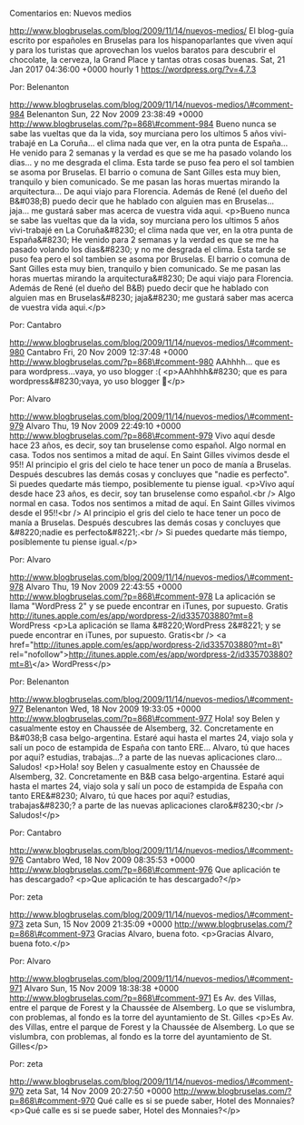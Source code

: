 Comentarios en: Nuevos medios

http://www.blogbruselas.com/blog/2009/11/14/nuevos-medios/ El blog-guía
escrito por españoles en Bruselas para los hispanoparlantes que viven
aquí y para los turistas que aprovechan los vuelos baratos para
descubrir el chocolate, la cerveza, la Grand Place y tantas otras cosas
buenas. Sat, 21 Jan 2017 04:36:00 +0000 hourly 1
https://wordpress.org/?v=4.7.3

Por: Belenanton

http://www.blogbruselas.com/blog/2009/11/14/nuevos-medios/\#comment-984
Belenanton Sun, 22 Nov 2009 23:38:49 +0000
http://www.blogbruselas.com/?p=868\#comment-984 Bueno nunca se sabe las
vueltas que da la vida, soy murciana pero los ultimos 5 años
vivi-trabajé en La Coruña\... el clima nada que ver, en la otra punta de
España\... He venido para 2 semanas y la verdad es que se me ha pasado
volando los dias\... y no me desgrada el clima. Esta tarde se puso fea
pero el sol tambien se asoma por Bruselas. El barrio o comuna de Sant
Gilles esta muy bien, tranquilo y bien comunicado. Se me pasan las horas
muertas mirando la arquitectura\... De aqui viajo para Florencia. Además
de René (el dueño del B&\#038;B) puedo decir que he hablado con alguien
mas en Bruselas\... jaja\... me gustará saber mas acerca de vuestra vida
aqui. \<p\>Bueno nunca se sabe las vueltas que da la vida, soy murciana
pero los ultimos 5 años vivi-trabajé en La Coruña&\#8230; el clima nada
que ver, en la otra punta de España&\#8230; He venido para 2 semanas y
la verdad es que se me ha pasado volando los dias&\#8230; y no me
desgrada el clima. Esta tarde se puso fea pero el sol tambien se asoma
por Bruselas. El barrio o comuna de Sant Gilles esta muy bien, tranquilo
y bien comunicado. Se me pasan las horas muertas mirando la
arquitectura&\#8230; De aqui viajo para Florencia. Además de René (el
dueño del B&amp;B) puedo decir que he hablado con alguien mas en
Bruselas&\#8230; jaja&\#8230; me gustará saber mas acerca de vuestra
vida aqui.\</p\>

Por: Cantabro

http://www.blogbruselas.com/blog/2009/11/14/nuevos-medios/\#comment-980
Cantabro Fri, 20 Nov 2009 12:37:48 +0000
http://www.blogbruselas.com/?p=868\#comment-980 AAhhhh\... que es para
wordpress\...vaya, yo uso blogger :( \<p\>AAhhhh&\#8230; que es para
wordpress&\#8230;vaya, yo uso blogger 🙁\</p\>

Por: Alvaro

http://www.blogbruselas.com/blog/2009/11/14/nuevos-medios/\#comment-979
Alvaro Thu, 19 Nov 2009 22:49:10 +0000
http://www.blogbruselas.com/?p=868\#comment-979 Vivo aquí desde hace 23
años, es decir, soy tan bruselense como español. Algo normal en casa.
Todos nos sentimos a mitad de aquí. En Saint Gilles vivimos desde el
95!! Al principio el gris del cielo te hace tener un poco de manía a
Bruselas. Después descubres las demás cosas y concluyes que &quot;nadie
es perfecto&quot;. Si puedes quedarte más tiempo, posiblemente tu piense
igual. \<p\>Vivo aquí desde hace 23 años, es decir, soy tan bruselense
como español.\<br /\> Algo normal en casa. Todos nos sentimos a mitad de
aquí. En Saint Gilles vivimos desde el 95!!\<br /\> Al principio el gris
del cielo te hace tener un poco de manía a Bruselas. Después descubres
las demás cosas y concluyes que &\#8220;nadie es perfecto&\#8221;.\<br
/\> Si puedes quedarte más tiempo, posiblemente tu piense igual.\</p\>

Por: Alvaro

http://www.blogbruselas.com/blog/2009/11/14/nuevos-medios/\#comment-978
Alvaro Thu, 19 Nov 2009 22:43:55 +0000
http://www.blogbruselas.com/?p=868\#comment-978 La aplicación se llama
&quot;WordPress 2&quot; y se puede encontrar en iTunes, por supuesto.
Gratis http://itunes.apple.com/es/app/wordpress-2/id335703880?mt=8
WordPress \<p\>La aplicación se llama &\#8220;WordPress 2&\#8221; y se
puede encontrar en iTunes, por supuesto. Gratis\<br /\> \<a
href=\"http://itunes.apple.com/es/app/wordpress-2/id335703880?mt=8\"
rel=\"nofollow\"\>http://itunes.apple.com/es/app/wordpress-2/id335703880?mt=8\</a\>
WordPress\</p\>

Por: Belenanton

http://www.blogbruselas.com/blog/2009/11/14/nuevos-medios/\#comment-977
Belenanton Wed, 18 Nov 2009 19:33:05 +0000
http://www.blogbruselas.com/?p=868\#comment-977 Hola! soy Belen y
casualmente estoy en Chaussée de Alsemberg, 32. Concretamente en
B&\#038;B casa belgo-argentina. Estaré aqui hasta el martes 24, viajo
sola y salí un poco de estampida de España con tanto ERE\... Alvaro, tú
que haces por aqui? estudias, trabajas\...? a parte de las nuevas
aplicaciones claro\... Saludos! \<p\>Hola! soy Belen y casualmente estoy
en Chaussée de Alsemberg, 32. Concretamente en B&amp;B casa
belgo-argentina. Estaré aqui hasta el martes 24, viajo sola y salí un
poco de estampida de España con tanto ERE&\#8230; Alvaro, tú que haces
por aqui? estudias, trabajas&\#8230;? a parte de las nuevas aplicaciones
claro&\#8230;\<br /\> Saludos!\</p\>

Por: Cantabro

http://www.blogbruselas.com/blog/2009/11/14/nuevos-medios/\#comment-976
Cantabro Wed, 18 Nov 2009 08:35:53 +0000
http://www.blogbruselas.com/?p=868\#comment-976 Que aplicación te has
descargado? \<p\>Que aplicación te has descargado?\</p\>

Por: zeta

http://www.blogbruselas.com/blog/2009/11/14/nuevos-medios/\#comment-973
zeta Sun, 15 Nov 2009 21:35:09 +0000
http://www.blogbruselas.com/?p=868\#comment-973 Gracias Alvaro, buena
foto. \<p\>Gracias Alvaro, buena foto.\</p\>

Por: Alvaro

http://www.blogbruselas.com/blog/2009/11/14/nuevos-medios/\#comment-971
Alvaro Sun, 15 Nov 2009 18:38:38 +0000
http://www.blogbruselas.com/?p=868\#comment-971 Es Av. des Villas, entre
el parque de Forest y la Chaussée de Alsemberg. Lo que se vislumbra, con
problemas, al fondo es la torre del ayuntamiento de St. Gilles \<p\>Es
Av. des Villas, entre el parque de Forest y la Chaussée de Alsemberg. Lo
que se vislumbra, con problemas, al fondo es la torre del ayuntamiento
de St. Gilles\</p\>

Por: zeta

http://www.blogbruselas.com/blog/2009/11/14/nuevos-medios/\#comment-970
zeta Sat, 14 Nov 2009 20:27:50 +0000
http://www.blogbruselas.com/?p=868\#comment-970 Qué calle es si se puede
saber, Hotel des Monnaies? \<p\>Qué calle es si se puede saber, Hotel
des Monnaies?\</p\>
